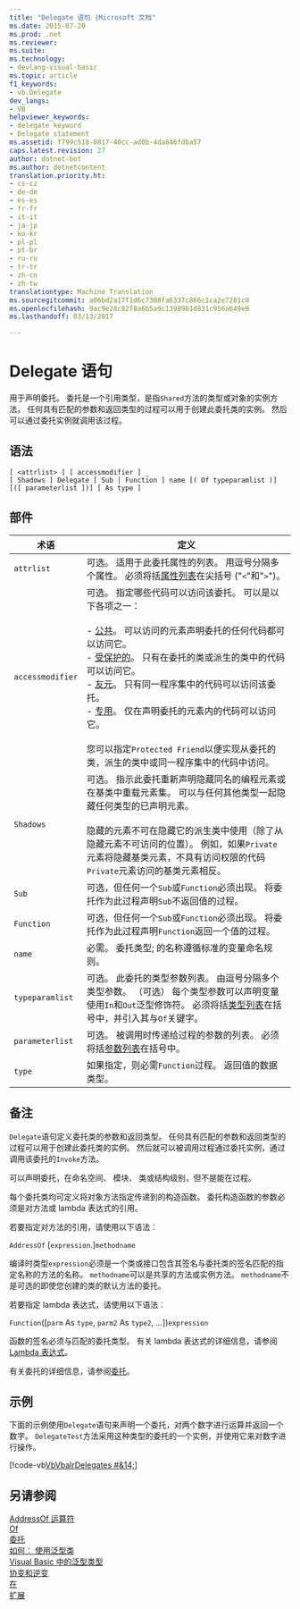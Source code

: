 ```yaml
---
title: "Delegate 语句 |Microsoft 文档"
ms.date: 2015-07-20
ms.prod: .net
ms.reviewer: 
ms.suite: 
ms.technology:
- devlang-visual-basic
ms.topic: article
f1_keywords:
- vb.Delegate
dev_langs:
- VB
helpviewer_keywords:
- delegate keyword
- Delegate statement
ms.assetid: f799c518-0817-40cc-ad0b-4da846fdba57
caps.latest.revision: 27
author: dotnet-bot
ms.author: dotnetcontent
translation.priority.ht:
- cs-cz
- de-de
- es-es
- fr-fr
- it-it
- ja-jp
- ko-kr
- pl-pl
- pt-br
- ru-ru
- tr-tr
- zh-cn
- zh-tw
translationtype: Machine Translation
ms.sourcegitcommit: a06bd2a17f1d6c7308fa6337c866c1ca2e7281c0
ms.openlocfilehash: 9ac9e28c82f8a6b5a9c1398961d831c956a649e0
ms.lasthandoff: 03/13/2017

---
```

# <a name="delegate-statement"></a>Delegate 语句
用于声明委托。 委托是一个引用类型，是指`Shared`方法的类型或对象的实例方法。 任何具有匹配的参数和返回类型的过程可以用于创建此委托类的实例。 然后可以通过委托实例就调用该过程。  
  
## <a name="syntax"></a>语法  
  
```  
[ <attrlist> ] [ accessmodifier ] _  
[ Shadows ] Delegate [ Sub | Function ] name [( Of typeparamlist )] [([ parameterlist ])] [ As type ]  
```  
  
## <a name="parts"></a>部件  
  
|术语|定义|  
|---|---|  
|`attrlist`|可选。 适用于此委托属性的列表。 用逗号分隔多个属性。 必须将括[属性列表](../../../visual-basic/language-reference/statements/attribute-list.md)在尖括号 ("`<`"和"`>`")。|  
|`accessmodifier`|可选。 指定哪些代码可以访问该委托。 可以是以下各项之一：<br /><br /> -   [公共](../../../visual-basic/language-reference/modifiers/public.md)。 可以访问的元素声明委托的任何代码都可以访问它。<br />-   [受保护的](../../../visual-basic/language-reference/modifiers/protected.md)。 只有在委托的类或派生的类中的代码可以访问它。<br />-   [友元](../../../visual-basic/language-reference/modifiers/friend.md)。 只有同一程序集中的代码可以访问该委托。<br />-   [专用](../../../visual-basic/language-reference/modifiers/private.md)。 仅在声明委托的元素内的代码可以访问它。<br /><br /> 您可以指定`Protected Friend`以便实现从委托的类，派生的类中或同一程序集中的代码中访问。|  
|`Shadows`|可选。 指示此委托重新声明隐藏同名的编程元素或在基类中重载元素集。 可以与任何其他类型一起隐藏任何类型的已声明元素。<br /><br /> 隐藏的元素不可在隐藏它的派生类中使用（除了从隐藏元素不可访问的位置）。 例如，如果`Private`元素将隐藏基类元素，不具有访问权限的代码`Private`元素访问的基类元素相反。|  
|`Sub`|可选，但任何一个`Sub`或`Function`必须出现。 将委托作为此过程声明`Sub`不返回值的过程。|  
|`Function`|可选，但任何一个`Sub`或`Function`必须出现。 将委托作为此过程声明`Function`返回一个值的过程。|  
|`name`|必需。 委托类型; 的名称遵循标准的变量命名规则。|  
|`typeparamlist`|可选。 此委托的类型参数列表。 由逗号分隔多个类型参数。 （可选） 每个类型参数可以声明变量使用`In`和`Out`泛型修饰符。 必须将括[类型列表](../../../visual-basic/language-reference/statements/type-list.md)在括号中，并引入其与`Of`关键字。|  
|`parameterlist`|可选。 被调用时传递给过程的参数的列表。 必须将括[参数列表](../../../visual-basic/language-reference/statements/parameter-list.md)在括号中。|  
|`type`|如果指定，则必需`Function`过程。 返回值的数据类型。|  
  
## <a name="remarks"></a>备注  
 `Delegate`语句定义委托类的参数和返回类型。 任何具有匹配的参数和返回类型的过程可以用于创建此委托类的实例。 然后就可以被调用过程通过委托实例，通过调用该委托的`Invoke`方法。  
  
 可以声明委托，在命名空间、 模块、 类或结构级别，但不是能在过程。  
  
 每个委托类均可定义将对象方法指定传递到的构造函数。 委托构造函数的参数必须是对方法或 lambda 表达式的引用。  
  
 若要指定对方法的引用，请使用以下语法︰  
  
 `AddressOf` [`expression`.]`methodname`  
  
 编译时类型`expression`必须是一个类或接口包含其签名与委托类的签名匹配的指定名称的方法的名称。 `methodname`可以是共享的方法或实例方法。 `methodname`不是可选的即使您创建的类的默认方法的委托。  
  
 若要指定 lambda 表达式，请使用以下语法︰  
  
 `Function`([`parm` As `type`, `parm2` As `type2`, ...])`expression`  
  
 函数的签名必须与匹配的委托类型。 有关 lambda 表达式的详细信息，请参阅 [Lambda 表达式](../../../visual-basic/programming-guide/language-features/procedures/lambda-expressions.md)。  
  
 有关委托的详细信息，请参阅[委托](../../../visual-basic/programming-guide/language-features/delegates/index.md)。  
  
## <a name="example"></a>示例  
 下面的示例使用`Delegate`语句来声明一个委托，对两个数字进行运算并返回一个数字。 `DelegateTest`方法采用这种类型的委托的一个实例，并使用它来对数字进行操作。  
  
 [!code-vb[VbVbalrDelegates #&14;](../../../visual-basic/language-reference/operators/codesnippet/VisualBasic/delegate-statement_1.vb)]  
  
## <a name="see-also"></a>另请参阅  
 [AddressOf 运算符](../../../visual-basic/language-reference/operators/addressof-operator.md)   
 [Of](../../../visual-basic/language-reference/statements/of-clause.md)   
 [委托](../../../visual-basic/programming-guide/language-features/delegates/index.md)   
 [如何︰ 使用泛型类](../../../visual-basic/programming-guide/language-features/data-types/how-to-use-a-generic-class.md)   
 [Visual Basic 中的泛型类型](../../../visual-basic/programming-guide/language-features/data-types/generic-types.md)   
 [协变和逆变](http://msdn.microsoft.com/library/a58cc086-276f-4f91-a366-85b7f95f38b8)   
 [在](../../../visual-basic/language-reference/modifiers/in-generic-modifier.md)   
 [扩展](../../../visual-basic/language-reference/modifiers/out-generic-modifier.md)

